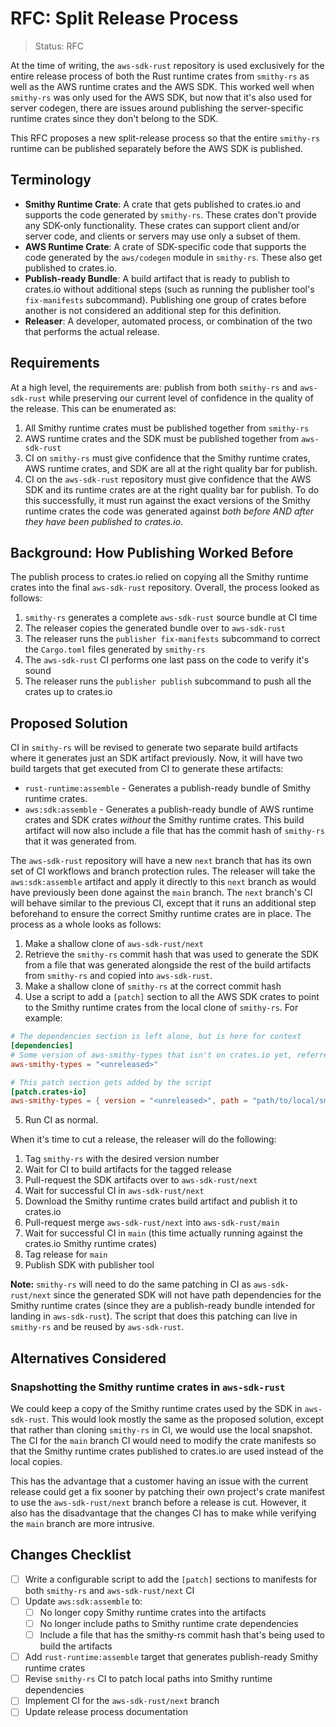 RFC: Split Release Process
==========================

> Status: RFC

At the time of writing, the `aws-sdk-rust` repository is used exclusively
for the entire release process of both the Rust runtime crates from `smithy-rs` as
well as the AWS runtime crates and the AWS SDK. This worked well when `smithy-rs` was
only used for the AWS SDK, but now that it's also used for server codegen, there
are issues around publishing the server-specific runtime crates since they don't
belong to the SDK.

This RFC proposes a new split-release process so that the entire `smithy-rs` runtime
can be published separately before the AWS SDK is published.

Terminology
-----------

- **Smithy Runtime Crate**: A crate that gets published to crates.io and supports
  the code generated by `smithy-rs`. These crates don't provide any SDK-only functionality.
  These crates can support client and/or server code, and clients or servers may use
  only a subset of them.
- **AWS Runtime Crate**: A crate of SDK-specific code that supports the code generated
  by the `aws/codegen` module in `smithy-rs`. These also get published to crates.io.
- **Publish-ready Bundle**: A build artifact that is ready to publish to crates.io without
  additional steps (such as running the publisher tool's `fix-manifests` subcommand). Publishing
  one group of crates before another is not considered an additional step for this definition.
- **Releaser**: A developer, automated process, or combination of the two that performs the actual release.

Requirements
------------

At a high level, the requirements are: publish from both `smithy-rs` and `aws-sdk-rust`
while preserving our current level of confidence in the quality of the release. This
can be enumerated as:

1. All Smithy runtime crates must be published together from `smithy-rs`
2. AWS runtime crates and the SDK must be published together from `aws-sdk-rust`
3. CI on `smithy-rs` must give confidence that the Smithy runtime crates,
   AWS runtime crates, and SDK are all at the right quality bar for publish.
4. CI on the `aws-sdk-rust` repository must give confidence that the AWS SDK and its
   runtime crates are at the right quality bar for publish. To do this successfully,
   it must run against the exact versions of the Smithy runtime crates the code was
   generated against _both before AND after they have been published to crates.io_.

Background: How Publishing Worked Before
----------------------------------------

The publish process to crates.io relied on copying all the Smithy runtime crates
into the final `aws-sdk-rust` repository. Overall, the process looked as follows:

1. `smithy-rs` generates a complete `aws-sdk-rust` source bundle at CI time
2. The releaser copies the generated bundle over to `aws-sdk-rust`
3. The releaser runs the `publisher fix-manifests` subcommand to correct the
   `Cargo.toml` files generated by `smithy-rs`
4. The `aws-sdk-rust` CI performs one last pass on the code to verify it's sound
5. The releaser runs the `publisher publish` subcommand to push all the crates up to crates.io

Proposed Solution
-----------------

CI in `smithy-rs` will be revised to generate two separate build artifacts where it generates
just an SDK artifact previously. Now, it will have two build targets that get executed from CI
to generate these artifacts:

- `rust-runtime:assemble` - Generates a publish-ready bundle of Smithy runtime crates.
- `aws:sdk:assemble` - Generates a publish-ready bundle of AWS runtime crates and SDK crates
  _without_ the Smithy runtime crates. This build artifact will now also include a file that has
  the commit hash of `smithy-rs` that it was generated from.

The `aws-sdk-rust` repository will have a new `next` branch that has its own set of CI workflows
and branch protection rules. The releaser will take the `aws:sdk:assemble` artifact and apply it
directly to this `next` branch as would have previously been done against the `main` branch.
The `next` branch's CI will behave similar to the previous CI, except that it runs an additional
step beforehand to ensure the correct Smithy runtime crates are in place. The process as a whole
looks as follows:

1. Make a shallow clone of `aws-sdk-rust/next`
2. Retrieve the `smithy-rs` commit hash that was used to generate the SDK from a file
   that was generated alongside the rest of the build artifacts from `smithy-rs` and
   copied into `aws-sdk-rust`.
3. Make a shallow clone of `smithy-rs` at the correct commit hash
4. Use a script to add a `[patch]` section to all the AWS SDK crates to point to the
   Smithy runtime crates from the local clone of `smithy-rs`.
   For example:
```toml
# The dependencies section is left alone, but is here for context
[dependencies]
# Some version of aws-smithy-types that isn't on crates.io yet, referred to as `<unreleased>` below
aws-smithy-types = "<unreleased>"

# This patch section gets added by the script
[patch.crates-io]
aws-smithy-types = { version = "<unreleased>", path = "path/to/local/smithy-rs/rust-runtime/aws-smithy-types"}
```
5. Run CI as normal.

When it's time to cut a release, the releaser will do the following:

1. Tag `smithy-rs` with the desired version number
2. Wait for CI to build artifacts for the tagged release
3. Pull-request the SDK artifacts over to `aws-sdk-rust/next`
4. Wait for successful CI in `aws-sdk-rust/next`
5. Download the Smithy runtime crates build artifact and publish it to crates.io
6. Pull-request merge `aws-sdk-rust/next` into `aws-sdk-rust/main`
7. Wait for successful CI in `main` (this time actually running against the crates.io Smithy runtime crates)
8. Tag release for `main`
9. Publish SDK with publisher tool

**Note:** `smithy-rs` will need to do the same patching in CI as `aws-sdk-rust/next` since the generated
SDK will not have path dependencies for the Smithy runtime crates (since they are a publish-ready bundle
intended for landing in `aws-sdk-rust`). The script that does this patching can live in `smithy-rs` and be
reused by `aws-sdk-rust`.

Alternatives Considered
-----------------------

### Snapshotting the Smithy runtime crates in `aws-sdk-rust`

We could keep a copy of the Smithy runtime crates used by the SDK in `aws-sdk-rust`.
This would look mostly the same as the proposed solution, except that rather than cloning
`smithy-rs` in CI, we would use the local snapshot. The CI for the `main` branch CI would
need to modify the crate manifests so that the Smithy runtime crates published to
crates.io are used instead of the local copies.

This has the advantage that a customer having an issue with the current release could get
a fix sooner by patching their own project's crate manifest to use the `aws-sdk-rust/next`
branch before a release is cut. However, it also has the disadvantage that the changes
CI has to make while verifying the `main` branch are more intrusive.

Changes Checklist
-----------------

- [ ] Write a configurable script to add the `[patch]` sections to manifests
      for both `smithy-rs` and `aws-sdk-rust/next` CI
- [ ] Update `aws:sdk:assemble` to:
  - [ ] No longer copy Smithy runtime crates into the artifacts
  - [ ] No longer include paths to Smithy runtime crate dependencies
  - [ ] Include a file that has the smithy-rs commit hash that's being used to build the artifacts
- [ ] Add `rust-runtime:assemble` target that generates publish-ready Smithy runtime crates
- [ ] Revise `smithy-rs` CI to patch local paths into Smithy runtime dependencies
- [ ] Implement CI for the `aws-sdk-rust/next` branch
- [ ] Update release process documentation
